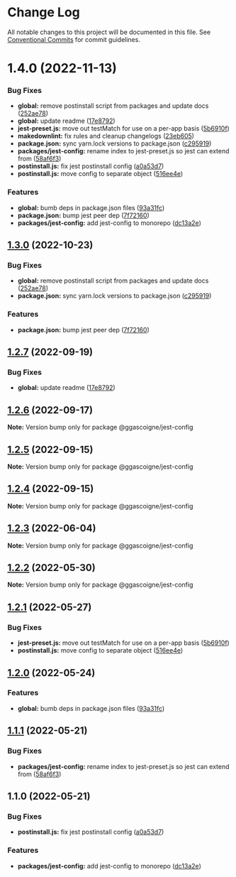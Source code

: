 # Change Log

All notable changes to this project will be documented in this file.
See [Conventional Commits](https://conventionalcommits.org) for commit guidelines.

# 1.4.0 (2022-11-13)

### Bug Fixes

- **global:** remove postinstall script from packages and update docs ([252ae78](https://github.com/ggascoigne/shareable-configs/commit/252ae787ec89902f130ee28d2af63255fdfabb4d))
- **global:** update readme ([17e8792](https://github.com/ggascoigne/shareable-configs/commit/17e879243244bf28136e24deef02522147abe451))
- **jest-preset.js:** move out testMatch for use on a per-app basis ([5b6910f](https://github.com/ggascoigne/shareable-configs/commit/5b6910fd59337eb53ae5b06fe5d8231f08659e18))
- **makedownlint:** fix rules and cleanup changelogs ([23eb605](https://github.com/ggascoigne/shareable-configs/commit/23eb605a42fd51ca0b5d24de781929a1662e634f))
- **package.json:** sync yarn.lock versions to package.json ([c295919](https://github.com/ggascoigne/shareable-configs/commit/c295919e8cd1fbbd7965fe67d0188e0d657b6427))
- **packages/jest-config:** rename index to jest-preset.js so jest can extend from ([58af6f3](https://github.com/ggascoigne/shareable-configs/commit/58af6f39054be2cc7ce450e6aebccbe8a702310e))
- **postinstall.js:** fix jest postinstall config ([a0a53d7](https://github.com/ggascoigne/shareable-configs/commit/a0a53d7e532c635957010fef84e47237d0388295))
- **postinstall.js:** move config to separate object ([516ee4e](https://github.com/ggascoigne/shareable-configs/commit/516ee4e5a20065677e5d171b61495de532d10076))

### Features

- **global:** bumb deps in package.json files ([93a31fc](https://github.com/ggascoigne/shareable-configs/commit/93a31fc22c3fa646b0b037af65193a0ef1a3a1c6))
- **package.json:** bump jest peer dep ([7f72160](https://github.com/ggascoigne/shareable-configs/commit/7f72160dbb20dcf3a6cdbf6e27f1ac3ec33e3149))
- **packages/jest-config:** add jest-config to monorepo ([dc13a2e](https://github.com/ggascoigne/shareable-configs/commit/dc13a2e4b0196c613535b0bd5016cc6faf2e26c9))

## [1.3.0](https://github.com/ggascoigne/shareable-configs/compare/@ggascoigne/jest-config@1.2.7...@ggascoigne/jest-config@1.3.0) (2022-10-23)

### Bug Fixes

- **global:** remove postinstall script from packages and update docs ([252ae78](https://github.com/ggascoigne/shareable-configs/commit/252ae787ec89902f130ee28d2af63255fdfabb4d))
- **package.json:** sync yarn.lock versions to package.json ([c295919](https://github.com/ggascoigne/shareable-configs/commit/c295919e8cd1fbbd7965fe67d0188e0d657b6427))

### Features

- **package.json:** bump jest peer dep ([7f72160](https://github.com/ggascoigne/shareable-configs/commit/7f72160dbb20dcf3a6cdbf6e27f1ac3ec33e3149))

## [1.2.7](https://github.com/ggascoigne/shareable-configs/compare/@ggascoigne/jest-config@1.2.6...@ggascoigne/jest-config@1.2.7) (2022-09-19)

### Bug Fixes

- **global:** update readme ([17e8792](https://github.com/ggascoigne/shareable-configs/commit/17e879243244bf28136e24deef02522147abe451))

## [1.2.6](https://github.com/ggascoigne/shareable-configs/compare/@ggascoigne/jest-config@1.2.5...@ggascoigne/jest-config@1.2.6) (2022-09-17)

**Note:** Version bump only for package @ggascoigne/jest-config

## [1.2.5](https://github.com/ggascoigne/shareable-configs/compare/@ggascoigne/jest-config@1.2.4...@ggascoigne/jest-config@1.2.5) (2022-09-15)

**Note:** Version bump only for package @ggascoigne/jest-config

## [1.2.4](https://github.com/ggascoigne/shareable-configs/compare/@ggascoigne/jest-config@1.2.3...@ggascoigne/jest-config@1.2.4) (2022-09-15)

**Note:** Version bump only for package @ggascoigne/jest-config

## [1.2.3](https://github.com/ggascoigne/shareable-configs/compare/@ggascoigne/jest-config@1.2.2...@ggascoigne/jest-config@1.2.3) (2022-06-04)

**Note:** Version bump only for package @ggascoigne/jest-config

## [1.2.2](https://github.com/ggascoigne/shareable-configs/compare/@ggascoigne/jest-config@1.2.1...@ggascoigne/jest-config@1.2.2) (2022-05-30)

**Note:** Version bump only for package @ggascoigne/jest-config

## [1.2.1](https://github.com/ggascoigne/shareable-configs/compare/@ggascoigne/jest-config@1.2.0...@ggascoigne/jest-config@1.2.1) (2022-05-27)

### Bug Fixes

- **jest-preset.js:** move out testMatch for use on a per-app basis ([5b6910f](https://github.com/ggascoigne/shareable-configs/commit/5b6910fd59337eb53ae5b06fe5d8231f08659e18))
- **postinstall.js:** move config to separate object ([516ee4e](https://github.com/ggascoigne/shareable-configs/commit/516ee4e5a20065677e5d171b61495de532d10076))

## [1.2.0](https://github.com/ggascoigne/shareable-configs/compare/@ggascoigne/jest-config@1.1.1...@ggascoigne/jest-config@1.2.0) (2022-05-24)

### Features

- **global:** bumb deps in package.json files ([93a31fc](https://github.com/ggascoigne/shareable-configs/commit/93a31fc22c3fa646b0b037af65193a0ef1a3a1c6))

## [1.1.1](https://github.com/ggascoigne/shareable-configs/compare/@ggascoigne/jest-config@1.1.0...@ggascoigne/jest-config@1.1.1) (2022-05-21)

### Bug Fixes

- **packages/jest-config:** rename index to jest-preset.js so jest can extend from ([58af6f3](https://github.com/ggascoigne/shareable-configs/commit/58af6f39054be2cc7ce450e6aebccbe8a702310e))

## 1.1.0 (2022-05-21)

### Bug Fixes

- **postinstall.js:** fix jest postinstall config ([a0a53d7](https://github.com/ggascoigne/shareable-configs/commit/a0a53d7e532c635957010fef84e47237d0388295))

### Features

- **packages/jest-config:** add jest-config to monorepo ([dc13a2e](https://github.com/ggascoigne/shareable-configs/commit/dc13a2e4b0196c613535b0bd5016cc6faf2e26c9))
